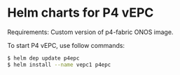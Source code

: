 Helm charts for P4 vEPC
====

Requirements:
Custom version of p4-fabric ONOS image.

To start P4 vEPC, use follow commands:
```bash
$ helm dep update p4epc
$ helm install --name vepc1 p4epc
```


